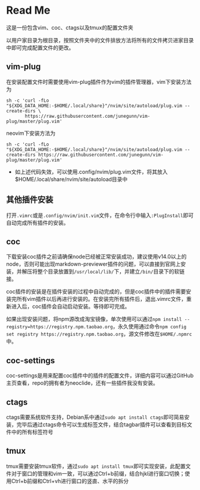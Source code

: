 # Read Me

这是一份包含vim、coc、ctags以及tmux的配置文件夹

以用户家目录为根目录，按照文件夹中的文件排放方法将所有的文件拷贝进家目录中即可完成配置文件的更改。

## vim-plug

在安装配置文件时需要使用vim-plug插件作为vim的插件管理器，vim下安装方法为

```shell
sh -c 'curl -fLo "${XDG_DATA_HOME:-$HOME/.local/share}"/nvim/site/autoload/plug.vim --create-dirs \
       https://raw.githubusercontent.com/junegunn/vim-plug/master/plug.vim'
```

neovim下安装方法为

```shell
sh -c 'curl -fLo "${XDG_DATA_HOME:-$HOME/.local/share}"/nvim/site/autoload/plug.vim --create-dirs https://raw.githubusercontent.com/junegunn/vim-plug/master/plug.vim'
```

- 如上述代码失效，可以使用.config/nvim/plug.vim文件，将其放入$HOME/.local/share/nvim/site/autoload目录中

## 其他插件安装

打开`.vimrc`或是`.config/nvim/init.vim`文件，在命令行中输入`:PlugInstall`即可自动完成所有插件的安装。

## coc

下载安装coc插件之前请确保node已经被正常安装成功，建议使用v14.0以上的node，否则可能出现markdown-previewer插件的问题，可以直接到官网上安装，并解压将整个目录放置到`/usr/local/lib/`下，并建立`/bin/`目录下的软链接。

coc插件的安装是在插件安装的过程中自动完成的，但是coc插件中的插件需要安装完所有vim插件以后再进行安装的。在安装完所有插件后，退出.vimrc文件，重新进入后，coc插件会自动启动安装。等待即可完成。

如果出现安装问题，将npm源改成淘宝镜像，单次使用可以通过`npm install --registry=https://registry.npm.taobao.org`，永久使用通过命令`npm config set registry https://registry.npm.taobao.org`，源文件修改在`$HOME/.npmrc`中。

## coc-settings

coc-settings是用来配置coc插件中的插件的配置文件，详细内容可以通过GitHub主页查看，repo的拥有者为neoclide，还有一些插件我没有安装。

## ctags

ctags需要系统软件支持，Debian系中通过`sudo apt install ctags`即可简易安装，完毕后通过ctags命令可以生成标签文件，结合tagbar插件可以查看到目标文件中的所有标签符号

## tmux

tmux需要安装tmux软件，通过`sudo apt install tmux`即可实现安装，此配置文件对于窗口的管理和vim一致，可以通过Ctrl+b前缀，结合hjkl进行窗口切换；使用Ctrl+b前缀和Ctrl+vh进行窗口的竖直、水平的拆分

